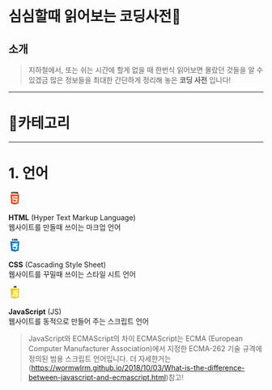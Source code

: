 # 심심할때 읽어보는 코딩사전📖 <!-- omit in TOC -->
## 소개
>지하철에서, 또는 쉬는 시간에 할게 없을 때 한번식 읽어보면
>몰랐던 것들을 알 수 있겠금 많은 정보들을
>최대한 간단하게 정리해 놓은 **코딩 사전** 입니다!
---
# 🔎카테고리

---
# 1. 언어
<img src="images/html.png" width="5%">

**HTML** (Hyper Text Markup Language)
<br>
웹사이트를 만들때 쓰이는 마크업 언어

<img src="images/css.png" width="5%">

**CSS** (Cascading Style Sheet)
<br>
웹사이트를 꾸밀때 쓰이는 스타일 시트 언어

<img src="images/js.png" width="5%">

**JavaScript** (JS)
<br>
웹사이트를 동적으로 만들어 주는 스크립트 언어
>JavaScript와 ECMAScript의 차이
>ECMAScript는 ECMA (European Computer Manufacturer Association)에서 지정한 ECMA-262 기술 규격에 정의된 범용 스크립트 언어입니다.
>더 자세한거는 (https://wormwlrm.github.io/2018/10/03/What-is-the-difference-between-javascript-and-ecmascript.html)참고!

